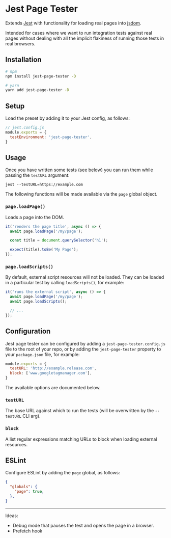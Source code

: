# Jest Page Tester

Extends [Jest](https://github.com/facebook/jest) with functionality for loading
real pages into [jsdom](https://github.com/jsdom/jsdom).

Intended for cases where we want to run integration tests against real pages
without dealing with all the implicit flakiness of running those tests in real
browsers.

## Installation

```sh
# npm
npm install jest-page-tester -D

# yarn
yarn add jest-page-tester -D
```

## Setup

Load the preset by adding it to your Jest config, as follows:

```js
// jest.config.js
module.exports = {
  testEnvironment: 'jest-page-tester',
}
```

## Usage

Once you have written some tests (see below) you can run them while passing the
`testURL` argument:

```
jest --testURL=https://example.com
```

The following functions will be made available via the `page` global object.

### `page.loadPage()`

Loads a page into the DOM.

```js
it('renders the page title', async () => {
  await page.loadPage('/my/page');

  const title = document.querySelector('h1');

  expect(title).toBe('My Page');
});
```

### `page.loadScripts()`

By default, external script resources will not be loaded. They can be loaded
in a particular test by calling `loadScripts()`, for example:

```js
it('runs the external script', async () => {
  await page.loadPage('/my/page');
  await page.loadScripts();

  // ...
});
```

## Configuration

Jest page tester can be configured by adding a `jest-page-tester.config.js`
file to the root of your repo, or by adding the `jest-page-tester` property
to your `package.json` file, for example:

```js
module.exports = {
  testURL: 'http://example.release.com',
  block: ['www.googletagmanager.com'],
}
```

The available options are documented below.

### `testURL`

The base URL against which to run the tests (will be overwritten by the `--testURL` CLI arg).

### `block`

A list regular expressions matching URLs to block when loading external resources.

## ESLint

Configure ESLint by adding the `page` global, as follows:

```json
{
  "globals": {
    "page": true,
  },
}
```

---

Ideas:

- Debug mode that pauses the test and opens the page in a browser.
- Prefetch hook
